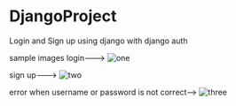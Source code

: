 # DjangoProject
Login and Sign up using django with django auth

sample images
login--->
![one](https://github.com/anasmuhd01/DjangoProject/assets/97117799/a68890d5-3d85-4935-a12f-fdf441d49ae5)


sign up--->
![two](https://github.com/anasmuhd01/DjangoProject/assets/97117799/97fac8d9-a033-418a-9079-0ff3185a882f)


error when username or password is not correct-->
![three](https://github.com/anasmuhd01/DjangoProject/assets/97117799/b52faeee-868f-47b7-aeec-a694fc2b7205)
